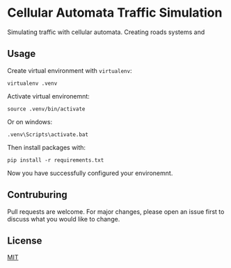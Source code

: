 # Cellular Automata Traffic Simulation

Simulating traffic with cellular automata. Creating roads systems and 

## Usage

Create virtual environment with `virtualenv`:

```
virtualenv .venv
```

Activate virtual environemnt:

```
source .venv/bin/activate
```

Or on windows:

```
.venv\Scripts\activate.bat
```

Then install packages with:

```
pip install -r requirements.txt
```

Now you have successfully configured your environemnt.

## Contruburing 

Pull requests are welcome. For major changes, please open an issue first to discuss what you would like to change.

## License
[MIT](https://choosealicense.com/licenses/mit/)
